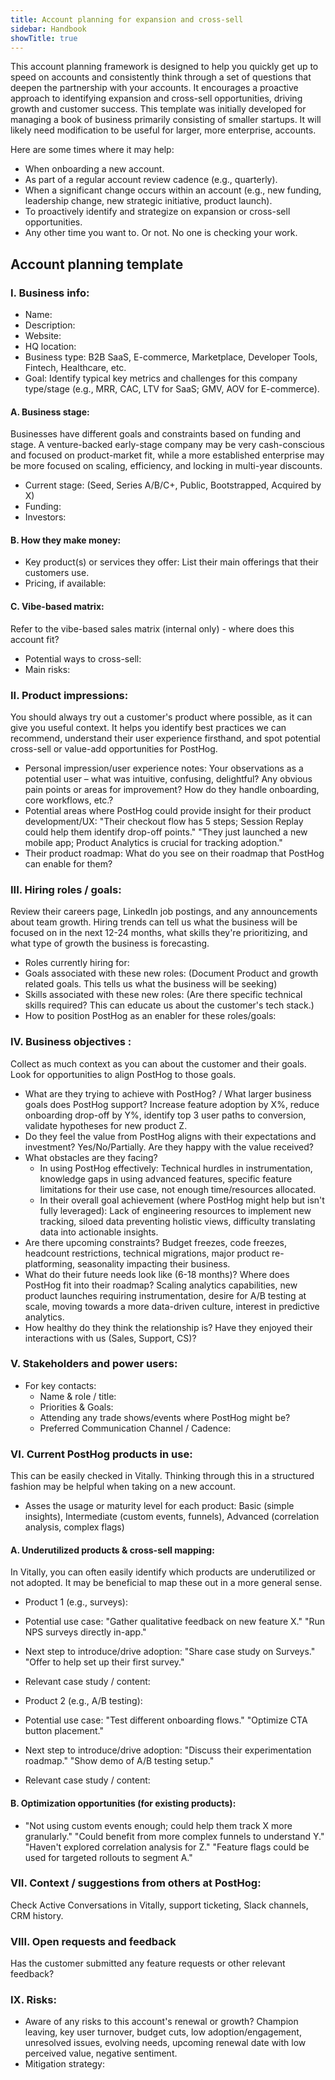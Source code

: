 ```yaml
---
title: Account planning for expansion and cross-sell
sidebar: Handbook
showTitle: true
---
```

This account planning framework is designed to help you quickly get up to speed on accounts and consistently think through a set of questions that deepen the partnership with your accounts. It encourages a proactive approach to identifying expansion and cross-sell opportunities, driving growth and customer success. This template was initially developed for managing a book of business primarily consisting of smaller startups. It will likely need modification to be useful for larger, more enterprise, accounts.

Here are some times where it may help:
- When onboarding a new account.
- As part of a regular account review cadence (e.g., quarterly).
- When a significant change occurs within an account (e.g., new funding, leadership change, new strategic initiative, product launch).
- To proactively identify and strategize on expansion or cross-sell opportunities.
- Any other time you want to. Or not. No one is checking your work.

## Account planning template

### I. Business info:

- Name:
- Description:
- Website: 
- HQ location:    
- Business type: B2B SaaS, E-commerce, Marketplace, Developer Tools, Fintech, Healthcare, etc.
- Goal: Identify typical key metrics and challenges for this company type/stage (e.g., MRR, CAC, LTV for SaaS; GMV, AOV for E-commerce).

#### A. Business stage:

Businesses have different goals and constraints based on funding and stage. A venture-backed early-stage company may be very cash-conscious and focused on product-market fit, while a more established enterprise may be more focused on scaling, efficiency, and locking in multi-year discounts.

- Current stage: (Seed, Series A/B/C+, Public, Bootstrapped, Acquired by X)
- Funding:
- Investors: 

#### B. How they make money:

- Key product(s) or services they offer: List their main offerings that their customers use.
- Pricing, if available:

#### C. Vibe-based matrix:

Refer to the vibe-based sales matrix (internal only) - where does this account fit?

- Potential ways to cross-sell:
- Main risks:

### II. Product impressions:

You should always try out a customer's product where possible, as it can give you useful context. It helps you identify best practices we can recommend, understand their user experience firsthand, and spot potential cross-sell or value-add opportunities for PostHog.

- Personal impression/user experience notes: Your observations as a potential user – what was intuitive, confusing, delightful? Any obvious pain points or areas for improvement? How do they handle onboarding, core workflows, etc.?
- Potential areas where PostHog could provide insight for their product development/UX: "Their checkout flow has 5 steps; Session Replay could help them identify drop-off points." "They just launched a new mobile app; Product Analytics is crucial for tracking adoption."
- Their product roadmap: What do you see on their roadmap that PostHog can enable for them?

### III. Hiring roles / goals:

Review their careers page, LinkedIn job postings, and any announcements about team growth. Hiring trends can tell us what the business will be focused on in the next 12-24 months, what skills they're prioritizing, and what type of growth the business is forecasting.  
  
- Roles currently hiring for: 
- Goals associated with these new roles: (Document Product and growth related goals. This tells us what the business will be seeking)
- Skills associated with these new roles: (Are there specific technical skills required? This can educate us about the customer's tech stack.)
- How to position PostHog as an enabler for these roles/goals: 

### IV. Business objectives :

Collect as much context as you can about the customer and their goals. Look for opportunities to align PostHog to those goals.

- What are they trying to achieve with PostHog? / What larger business goals does PostHog support? Increase feature adoption by X%, reduce onboarding drop-off by Y%, identify top 3 user paths to conversion, validate hypotheses for new product Z.
- Do they feel the value from PostHog aligns with their expectations and investment? Yes/No/Partially. Are they happy with the value received?
- What obstacles are they facing?
	- In using PostHog effectively: Technical hurdles in instrumentation, knowledge gaps in using advanced features, specific feature limitations for their use case, not enough time/resources allocated.
	- In their overall goal achievement (where PostHog might help but isn't fully leveraged): Lack of engineering resources to implement new tracking, siloed data preventing holistic views, difficulty translating data into actionable insights.
- Are there upcoming constraints? Budget freezes, code freezes, headcount restrictions, technical migrations, major product re-platforming, seasonality impacting their business.
- What do their future needs look like (6-18 months)? Where does PostHog fit into their roadmap? Scaling analytics capabilities, new product launches requiring instrumentation, desire for A/B testing at scale, moving towards a more data-driven culture, interest in predictive analytics.
- How healthy do they think the relationship is? Have they enjoyed their interactions with us (Sales, Support, CS)?     

### V. Stakeholders and power users:

- For key contacts:
	- Name & role / title:
	- Priorities & Goals: 
	- Attending any trade shows/events where PostHog might be? 
	- Preferred Communication Channel / Cadence:

### VI. Current PostHog products in use:

This can be easily checked in Vitally. Thinking through this in a structured fashion may be helpful when taking on a new account.

- Asses the usage or maturity level for each product: Basic (simple insights), Intermediate (custom events, funnels), Advanced (correlation analysis, complex flags)    

#### A. Underutilized products & cross-sell mapping:

In Vitally, you can often easily identify which products are underutilized or not adopted. It may be beneficial to map these out in a more general sense.

- Product 1 (e.g., surveys):
- Potential use case: "Gather qualitative feedback on new feature X." "Run NPS surveys directly in-app."
- Next step to introduce/drive adoption: "Share case study on Surveys." "Offer to help set up their first survey."
- Relevant case study / content:

- Product 2 (e.g., A/B testing):
- Potential use case: "Test different onboarding flows." "Optimize CTA button placement."
- Next step to introduce/drive adoption: "Discuss their experimentation roadmap." "Show demo of A/B testing setup."
- Relevant case study / content:

#### B. Optimization opportunities (for existing products):

- "Not using custom events enough; could help them track X more granularly." "Could benefit from more complex funnels to understand Y." "Haven't explored correlation analysis for Z." "Feature flags could be used for targeted rollouts to segment A."

### VII. Context / suggestions from others at PostHog:

Check Active Conversations in Vitally, support ticketing, Slack channels, CRM history.  

### VIII. Open requests and feedback

Has the customer submitted any feature requests or other relevant feedback?

### IX. Risks:

- Aware of any risks to this account's renewal or growth? Champion leaving, key user turnover, budget cuts, low adoption/engagement, unresolved issues, evolving needs, upcoming renewal date with low perceived value, negative sentiment.
- Mitigation strategy:
